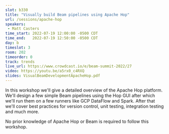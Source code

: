 ```yaml
---
slot: b330
title: "Visually build Beam pipelines using Apache Hop"
url: /sessions/apache-hop
speakers:
 - Matt Casters
time_start: 2022-07-19 12:00:00 -0500 CDT
time_end:   2022-07-19 12:50:00 -0500 CDT
day: b
timeslot: 3
room: 202
timeorder: 0
track: trends
live_url: https://www.crowdcast.io/e/beam-summit-2022/27
video: https://youtu.be/a5rx0_c4RXQ
slides: VisualBeamDevelopmentApacheHop.pdf
---
```


In this workshop we'll give a detailed overview of the Apache Hop platform.  We'll design a few simple Beam pipelines using the Hop GUI after which we'll run them on a few runners like GCP DataFlow and Spark.  After that we'll cover best practices for version control, unit testing, integration testing and much more.

No prior knowledge of Apache Hop or Beam is required to follow this workshop.